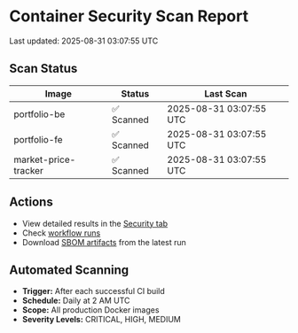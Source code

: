 # Container Security Scan Report

Last updated: 2025-08-31 03:07:55 UTC

## Scan Status

| Image | Status | Last Scan |
|-------|--------|-----------|
| portfolio-be | ✅ Scanned | 2025-08-31 03:07:55 UTC |
| portfolio-fe | ✅ Scanned | 2025-08-31 03:07:55 UTC |
| market-price-tracker | ✅ Scanned | 2025-08-31 03:07:55 UTC |

## Actions

- View detailed results in the [Security tab](https://github.com/ktenman/portfolio/security/code-scanning)
- Check [workflow runs](https://github.com/ktenman/portfolio/actions/workflows/trivy-scan.yml)
- Download [SBOM artifacts](https://github.com/ktenman/portfolio/actions/workflows/trivy-scan.yml) from the latest run

## Automated Scanning

- **Trigger:** After each successful CI build
- **Schedule:** Daily at 2 AM UTC
- **Scope:** All production Docker images
- **Severity Levels:** CRITICAL, HIGH, MEDIUM

